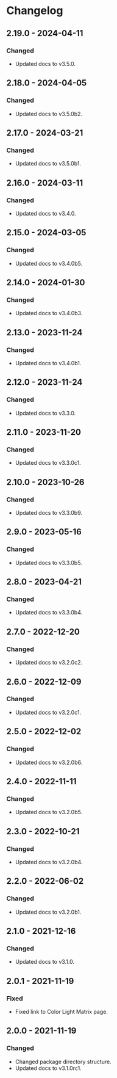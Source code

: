 # Changelog

<!-- refer to https://keepachangelog.com/en/1.0.0/ for guidance -->

## 2.19.0 - 2024-04-11

### Changed
- Updated docs to v3.5.0.

## 2.18.0 - 2024-04-05

### Changed
- Updated docs to v3.5.0b2.

## 2.17.0 - 2024-03-21

### Changed
- Updated docs to v3.5.0b1.

## 2.16.0 - 2024-03-11

### Changed
- Updated docs to v3.4.0.

## 2.15.0 - 2024-03-05

### Changed
- Updated docs to v3.4.0b5.

## 2.14.0 - 2024-01-30

### Changed
- Updated docs to v3.4.0b3.

## 2.13.0 - 2023-11-24

### Changed
- Updated docs to v3.4.0b1.

## 2.12.0 - 2023-11-24

### Changed
- Updated docs to v3.3.0.

## 2.11.0 - 2023-11-20

### Changed
- Updated docs to v3.3.0c1.

## 2.10.0 - 2023-10-26

### Changed
- Updated docs to v3.3.0b9.

## 2.9.0 - 2023-05-16

### Changed
- Updated docs to v3.3.0b5.

## 2.8.0 - 2023-04-21

### Changed
- Updated docs to v3.3.0b4.

## 2.7.0 - 2022-12-20

### Changed
- Updated docs to v3.2.0c2.

## 2.6.0 - 2022-12-09

### Changed
- Updated docs to v3.2.0c1.

## 2.5.0 - 2022-12-02

### Changed
- Updated docs to v3.2.0b6.

## 2.4.0 - 2022-11-11

### Changed
- Updated docs to v3.2.0b5.

## 2.3.0 - 2022-10-21

### Changed
- Updated docs to v3.2.0b4.

## 2.2.0 - 2022-06-02

### Changed
- Updated docs to v3.2.0b1.

## 2.1.0 - 2021-12-16

### Changed
- Updated docs to v3.1.0.

## 2.0.1 - 2021-11-19

### Fixed
- Fixed link to Color Light Matrix page.

## 2.0.0 - 2021-11-19

### Changed
- Changed package directory structure.
- Updated docs to v3.1.0rc1.
